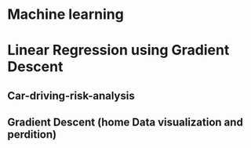 # Machine learning 
# Linear Regression using Gradient Descent
## Car-driving-risk-analysis
## Gradient Descent (home Data visualization and perdition)
